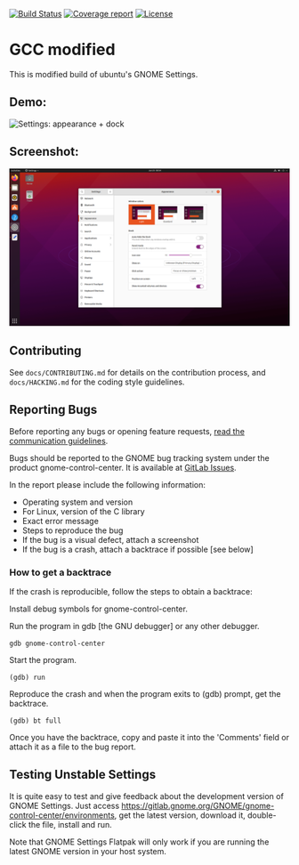 [![Build Status](https://gitlab.gnome.org/GNOME/gnome-control-center/badges/master/pipeline.svg)](https://gitlab.gnome.org/GNOME/gnome-control-center/pipelines)
[![Coverage report](https://gitlab.gnome.org/GNOME/gnome-control-center/badges/master/coverage.svg)](https://gnome.pages.gitlab.gnome.org/gnome-control-center/)
[![License](https://img.shields.io/badge/License-GPL%20v2-blue.svg)](https://gitlab.gnome.org/GNOME/gnome-control-center/blob/master/COPYING)

GCC modified
====================

This is modified build of ubuntu's GNOME Settings.

## Demo:

![![Settings: appearance + dock](https://img.youtube.com/vi/j45J2jKk560/0.jpg)](https://www.youtube.com/watch?v=j45J2jKk560 "Settings: appearance + dock")

## Screenshot:
![gcc](screenshot/gcc-modified.png)

## Contributing

See `docs/CONTRIBUTING.md` for details on the contribution process, and `docs/HACKING.md`
for the coding style guidelines.

## Reporting Bugs

Before reporting any bugs or opening feature requests, [read the communication guidelines][communication-guidelines].

Bugs should be reported to the GNOME bug tracking system under the product
gnome-control-center. It is available at [GitLab Issues](https://gitlab.gnome.org/GNOME/gnome-control-center/issues).

In the report please include the following information:

 * Operating system and version
 * For Linux, version of the C library
 * Exact error message
 * Steps to reproduce the bug
 * If the bug is a visual defect, attach a screenshot
 * If the bug is a crash, attach a backtrace if possible [see below]

### How to get a backtrace

If the crash is reproducible, follow the steps to obtain a 
backtrace:

Install debug symbols for gnome-control-center.

Run the program in gdb [the GNU debugger] or any other debugger.

    gdb gnome-control-center

Start the program.
    
    (gdb) run

Reproduce the crash and when the program exits to (gdb) prompt, get the backtrace.

    (gdb) bt full

Once you have the backtrace, copy and paste it into the 'Comments' field or attach it as
a file to the bug report.

## Testing Unstable Settings

It is quite easy to test and give feedback about the development version of GNOME
Settings. Just access https://gitlab.gnome.org/GNOME/gnome-control-center/environments,
get the latest version, download it, double-click the file, install and run.

Note that GNOME Settings Flatpak will only work if you are running
the latest GNOME version in your host system.


[communication-guidelines]: https://gitlab.gnome.org/GNOME/gnome-control-center/blob/master/docs/CONTRIBUTING.md#communication-guidelines
